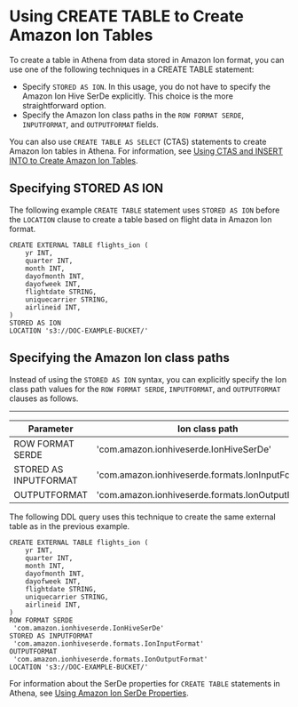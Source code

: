 # Using CREATE TABLE to Create Amazon Ion Tables<a name="ion-serde-using-create-table"></a>

To create a table in Athena from data stored in Amazon Ion format, you can use one of the following techniques in a CREATE TABLE statement:
+ Specify `STORED AS ION`\. In this usage, you do not have to specify the Amazon Ion Hive SerDe explicitly\. This choice is the more straightforward option\.
+ Specify the Amazon Ion class paths in the `ROW FORMAT SERDE`, `INPUTFORMAT`, and `OUTPUTFORMAT` fields\.

You can also use `CREATE TABLE AS SELECT` \(CTAS\) statements to create Amazon Ion tables in Athena\. For information, see [Using CTAS and INSERT INTO to Create Amazon Ion Tables](ion-serde-using-ctas-and-insert-into-to-create-ion-tables.md)\.

## Specifying STORED AS ION<a name="ion-serde-specifying-stored-as-ion"></a>

The following example `CREATE TABLE` statement uses `STORED AS ION` before the `LOCATION` clause to create a table based on flight data in Amazon Ion format\.

```
CREATE EXTERNAL TABLE flights_ion (
    yr INT,
    quarter INT,
    month INT,
    dayofmonth INT,
    dayofweek INT,
    flightdate STRING,
    uniquecarrier STRING,
    airlineid INT,
)
STORED AS ION
LOCATION 's3://DOC-EXAMPLE-BUCKET/'
```

## Specifying the Amazon Ion class paths<a name="ion-serde-specifying-the-ion-class-paths"></a>

Instead of using the `STORED AS ION` syntax, you can explicitly specify the Ion class path values for the `ROW FORMAT SERDE`, `INPUTFORMAT`, and `OUTPUTFORMAT` clauses as follows\.


****  

| Parameter | Ion class path | 
| --- | --- | 
| ROW FORMAT SERDE | 'com\.amazon\.ionhiveserde\.IonHiveSerDe' | 
| STORED AS INPUTFORMAT | 'com\.amazon\.ionhiveserde\.formats\.IonInputFormat' | 
| OUTPUTFORMAT | 'com\.amazon\.ionhiveserde\.formats\.IonOutputFormat' | 

The following DDL query uses this technique to create the same external table as in the previous example\.

```
CREATE EXTERNAL TABLE flights_ion (
    yr INT,
    quarter INT,
    month INT,
    dayofmonth INT,
    dayofweek INT,
    flightdate STRING,
    uniquecarrier STRING,
    airlineid INT,
)
ROW FORMAT SERDE
 'com.amazon.ionhiveserde.IonHiveSerDe'
STORED AS INPUTFORMAT
 'com.amazon.ionhiveserde.formats.IonInputFormat'
OUTPUTFORMAT
 'com.amazon.ionhiveserde.formats.IonOutputFormat'
LOCATION 's3://DOC-EXAMPLE-BUCKET/'
```

For information about the SerDe properties for `CREATE TABLE` statements in Athena, see [Using Amazon Ion SerDe Properties](ion-serde-using-ion-serde-properties.md)\.